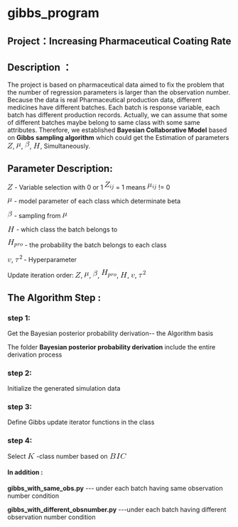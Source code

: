 # gibbs_program
## Project：Increasing Pharmaceutical Coating Rate
## Description ：
The project is based on pharmaceutical data aimed to fix the problem that the number of regression parameters is larger than the observation number. Because the data is real Pharmaceutical production data, different medicines have different batches. Each batch is response variable, each batch has different production records. Actually, we can assume that some of different batches maybe belong to same class with some same attributes. Therefore, we established **Bayesian Collaborative Model** based on **Gibbs sampling algorithm** which could get the Estimation of parameters ![](https://github.com/songge529/gibbs_program/raw/master/letter/Z.gif),    ![](https://github.com/songge529/gibbs_program/raw/master/letter/mu.gif),    ![](https://github.com/songge529/gibbs_program/raw/master/letter/beta.gif),    ![](https://github.com/songge529/gibbs_program/raw/master/letter/H.gif), Simultaneously.   

## Parameter Description: 

![](https://github.com/songge529/gibbs_program/raw/master/letter/Z.gif) - Variable selection with 0 or 1 ![](https://github.com/songge529/gibbs_program/raw/master/letter/Z_ij.gif) = 1 means ![](https://github.com/songge529/gibbs_program/raw/master/letter/mu_ij.gif) != 0 

![](https://github.com/songge529/gibbs_program/raw/master/letter/mu.gif) - model parameter of each class which determinate beta 

![](https://github.com/songge529/gibbs_program/raw/master/letter/beta.gif) - sampling from ![](https://github.com/songge529/gibbs_program/raw/master/letter/mu.gif) 

![](https://github.com/songge529/gibbs_program/raw/master/letter/H.gif) - which class the batch belongs to  

![](https://github.com/songge529/gibbs_program/raw/master/letter/H_pro.gif) - the probability the batch belongs to each class 

![](https://github.com/songge529/gibbs_program/raw/master/letter/v.gif), ![](https://github.com/songge529/gibbs_program/raw/master/letter/tau2.gif) - Hyperparameter

Update iteration order: ![](https://github.com/songge529/gibbs_program/raw/master/letter/Z.gif),    ![](https://github.com/songge529/gibbs_program/raw/master/letter/mu.gif),    ![](https://github.com/songge529/gibbs_program/raw/master/letter/beta.gif),    ![](https://github.com/songge529/gibbs_program/raw/master/letter/H_pro.gif),   ![](https://github.com/songge529/gibbs_program/raw/master/letter/H.gif),    ![](https://github.com/songge529/gibbs_program/raw/master/letter/v.gif),    ![](https://github.com/songge529/gibbs_program/raw/master/letter/tau2.gif)  

## The Algorithm Step : 

### step 1:
Get the Bayesian posterior probability derivation-- the Algorithm basis 

The folder **Bayesian posterior probability derivation** include the entire derivation process

### step 2:

Initialize the generated simulation data 

### step 3:

Define Gibbs update iterator functions in the class  


### step 4:

Select ![](https://github.com/songge529/gibbs_program/raw/master/letter/K.gif)  -class number based on ![](https://github.com/songge529/gibbs_program/raw/master/letter/BIC.gif)


#### In addition :

**gibbs_with_same_obs.py**  --- under each batch having same observation number condition 

**gibbs_with_different_obsnumber.py**  ---under each batch having different observation number condition
